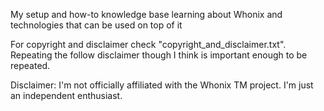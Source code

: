 My setup and how-to knowledge base learning about Whonix and technologies that can be used on top of it

For copyright and disclaimer check "copyright_and_disclaimer.txt". Repeating the follow disclaimer though I think is important enough to be repeated.

Disclaimer: I'm not officially affiliated with the Whonix TM project. I'm just an independent enthusiast.
